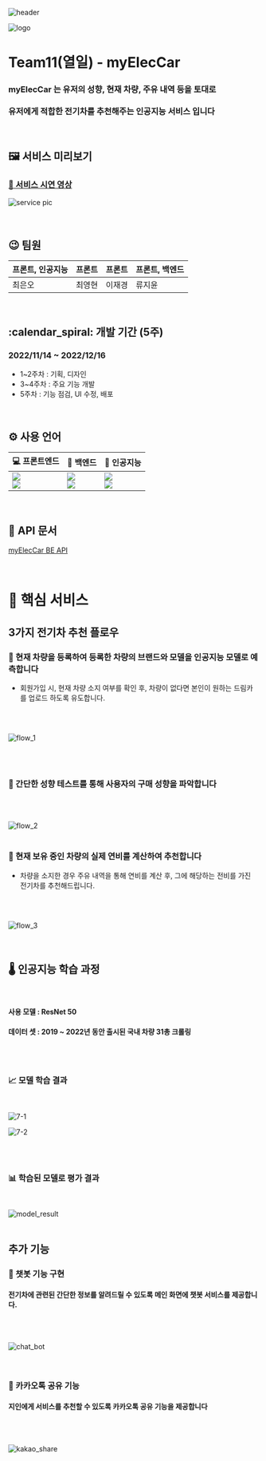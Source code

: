 ![header](https://capsule-render.vercel.app/api?type=waving&color=0A84FF&height=300&section=header&text=myElecCar&fontSize=90&fontColor=fff)

![logo](https://kdt-gitlab.elice.io/ai_track/class05/ai_project/team11/11/uploads/25d82a4716a6d9d311e0141920ff61ce/Group_21.png)

# Team11(열일) - myElecCar 

###  myElecCar 는 유저의 성향, 현재 차량, 주유 내역 등을 토대로<br/><br/> 유저에게 적합한 전기차를 추천해주는 인공지능 서비스 입니다


<br/>

## 🖼️ 서비스 미리보기
### [🔗 서비스 시연 영상](https://drive.google.com/file/d/1SH2XEp04UkMkXlUja0g0a8eDkfqjB8RD/view?usp=sharing)

![service pic](https://kdt-gitlab.elice.io/ai_track/class05/ai_project/team11/11/uploads/0900f4be37c5e34342e59fd87b21f201/%ED%99%94%EB%A9%B4_%EC%BA%A1%EC%B2%98_2022-12-17_052144.png)

<br/>





## 😉 팀원

| 프론트, 인공지능 | 프론트 | 프론트 | 프론트, 백엔드 |
| --- | --- | --- | --- |
| 최은오 | 최영현 | 이재경 | 류지윤 |

<br/>

## :calendar_spiral: 개발 기간 (5주)

###   2022/11/14 ~ 2022/12/16
- 1~2주차 : 기획, 디자인
- 3~4주차 : 주요 기능 개발
- 5주차 : 기능 점검, UI 수정, 배포

<br/>

## ⚙ 사용 언어

| 💻 프론트엔드 | 💾 백엔드 | 🤖 인공지능 |
| --- | --- | --- |
| <img src="https://img.shields.io/badge/React-black?style=flat-square&logo=React&logoColor=61dbfb"/> <br/> <img src="https://img.shields.io/badge/TypeScript-white?style=flat&logo=TypeScript&logoColor=#3178C6"/>| <img src="https://img.shields.io/badge/ExpressJs-lightgrey?style=flat&logo=Express&logoColor=black"/> <br/> <img src="https://img.shields.io/badge/MongoDB-lightgrey?style=flat&logo=MongoDB&logoColor=green"/> | <img src="https://img.shields.io/badge/TensorFlow-3178C6?style=flat&logo=TensorFlow&logoColor=#FF6F00"/><br/>  <img src="https://img.shields.io/badge/Python-ffffff?style=flat&logo=Python&logoColor=#3776AB"/>|

<br/>

## 📃 API 문서

[myElecCar BE API](https://www.notion.so/elice/BE-API-eff46ad7b4ed4b64b8c3819842262af1)

<br/>

# 👑 핵심 서비스
## 3가지 전기차 추천 플로우
### 🚩 현재 차량을 등록하여 등록한 차량의 브랜드와 모델을 인공지능 모델로 예측합니다
- 회원가입 시, 현재 차량 소지 여부를 확인 후, 차량이 없다면 본인이 원하는 드림카를 업로드 하도록 유도합니다.
<br/>
<br/>

![flow_1](https://kdt-gitlab.elice.io/ai_track/class05/ai_project/team11/11/uploads/7e3f7997da0a0d59a1e527b932c42c9a/%ED%99%94%EB%A9%B4_%EC%BA%A1%EC%B2%98_2022-12-17_052921.png)

<br/>
<br/>

### 🚩 간단한 성향 테스트를 통해 사용자의 구매 성향을 파악합니다

<br/>
<br/>

![flow_2](https://kdt-gitlab.elice.io/ai_track/class05/ai_project/team11/11/uploads/6e12a8b8e1bd26d54707c98cf70e0fa3/%ED%99%94%EB%A9%B4_%EC%BA%A1%EC%B2%98_2022-12-17_053055.png)
<br/>
<br/>


### 🚩 현재 보유 중인 차량의 실제 연비를 계산하여 추천합니다
- 차량을 소지한 경우 주유 내역을 통해 연비를 계산 후, 그에 해당하는 전비를 가진 전기차를 추천해드립니다.
<br/>
<br/>

![flow_3](https://kdt-gitlab.elice.io/ai_track/class05/ai_project/team11/11/uploads/bbf67b84c1d6608539b279dd481884c1/%ED%99%94%EB%A9%B4_%EC%BA%A1%EC%B2%98_2022-12-17_053214.png)
<br/>
<br/>
<br/>

## 🌡 인공지능 학습 과정
<br/>

#### 사용 모델 : ResNet 50 
#### 데이터 셋 : 2019 ~ 2022년 동안 출시된 국내 차량 31총 크롤링

<br/> 
<br/> 

### 📈 모델 학습 결과
<br/>

![7-1](https://user-images.githubusercontent.com/64246481/212704025-70e5dd63-e84e-4e1b-a77b-4055a76bb38a.png)

![7-2](https://user-images.githubusercontent.com/64246481/212704005-949c4a9d-e68e-4899-8b5b-b7383c6ae953.png)

<br/>
<br/>

### 📊 학습된 모델로 평가 결과

<br/>

![model_result](https://kdt-gitlab.elice.io/ai_track/class05/ai_project/team11/11/uploads/a0d57971ac8ac4903be8c04697d8a695/%ED%99%94%EB%A9%B4_%EC%BA%A1%EC%B2%98_2022-12-17_104113.png)
<br/>
<br/>

## 추가 기능

### 💬 챗봇 기능 구현
#### 전기차에 관련된 간단한 정보를 알려드릴 수 있도록 메인 화면에 챗봇 서비스를 제공합니다.
<br/>
<br/>

![chat_bot](https://kdt-gitlab.elice.io/ai_track/class05/ai_project/team11/11/uploads/d35694dd51b5e88d0b829a65bbee4925/%ED%99%94%EB%A9%B4_%EC%BA%A1%EC%B2%98_2022-12-17_052734.png)
<br/>
<br/>
<br/>

### 💌 카카오톡 공유 기능
#### 지인에게 서비스를 추천할 수 있도록 카카오톡 공유 기능을 제공합니다
<br/>
<br/>

![kakao_share](https://kdt-gitlab.elice.io/ai_track/class05/ai_project/team11/11/uploads/ecf717f62e089f10ebd4876f39773855/%ED%99%94%EB%A9%B4_%EC%BA%A1%EC%B2%98_2022-12-17_104753.png)



